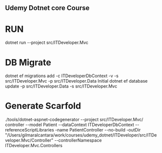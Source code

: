 ## Udemy Dotnet core Course
# RUN

dotnet run --project src/ITDeveloper.Mvc

# DB Migrate

dotnet ef migrations add -c ITDeveloperDbContext -v -s src/ITDeveloper.Mvc -p src/ITDeveloper.Data Initial
dotnet ef database update -p src/ITDeveloper.Data -s src/ITDeveloper.Mvc

# Generate Scarfold

./tools/dotnet-aspnet-codegenerator --project src/ITDeveloper.Mvc/ controller --model Patient --dataContext ITDeveloperDbContext --referenceScriptLibraries -name PatientController --no-build -outDir "/Users/gilmaralcantara/work/courses/udemy_dotnet/ITDeveloper/src/ITDeveloper.Mvc/Controller" --controllerNamespace ITDeveloper.Mvc.Controllers
